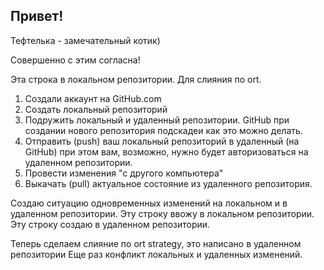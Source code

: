 ## Привет!

Тефтелька - замечательный котик)

Совершенно с этим согласна!

Эта строка в локальном репозитории. Для слияния по ort.

1. Создали аккаунт на GitHub.com
2. Создать локальный репозиторий
3. Подружить локальный и удаленный репозитории. GitHub при создании нового репозитория подскадеи как это можно делать.
4. Отправить (push) ваш локальный репозиторий в удаленный (на GitHub) при этом вам, возможно, нужно будет авторизоваться на удаленном репозитории.
5. Провести изменения "с другого компьютера"
6. Выкачать (pull) актуальное состояние из удаленного репозитория.

Создаю ситуацию одновременных изменений на локальном и в удаленном репозитории. Эту строку ввожу в локальном репозитории.
Эту строку создаю в удаленном репозитории.

Теперь сделаем слияние по ort strategy, это написано в удаленном репозитории
Еще раз конфликт локальных и удаленных изменений. 
